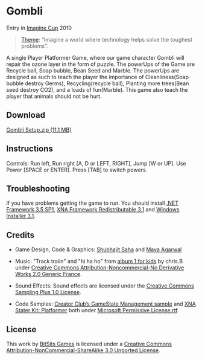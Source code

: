 Gombli
======

Entry in [Imagine Cup](http://imaginecup.com/) 2010

> [Theme](http://imaginecup.com/CompetitionsContent/MDG.aspx): “Imagine a world where technology helps solve the toughest problems”.

A single Player Platformer Game, where our game character Gombli will repair the ozone layer in the form of puzzle. The powerUps of the Game are Recycle ball, Soap bubble, Bean Seed and Marble. The powerUps are designed as such to teach the player the importance of Cleanliness(Soap bubble destroy Germs), Recycling(recycle ball), Planting more trees(Bean seed destroy CO2), and a loads of fun(Marble). This game also teach the player that animals should not be hurt.

Download
---
[Gombli Setup.zip (11.1 MB)](https://dl.dropboxusercontent.com/u/85066508/Blog/BitSits%20Games/Gombli%20Setup.zip)


Instructions
---
Controls: Run left, Run right [A, D or LEFT, RIGHT], Jump [W or UP]. Use Power [SPACE or ENTER]. Press [TAB] to switch powers.


Troubleshooting
---
If you have problems getting the game to run. You should install [.NET Framework 3.5 SP1], [XNA Framework Redistributable 3.1] and [Windows Installer 3.1].

Credits
---
- Game Design, Code & Graphics: [Shubhajit Saha] and [Maya Agarwal]

- Music: "Track traiin" and "hi ha ho" from [album 1 for kids](http://www.jamendo.com/en/album/41527) by chris.B under [Creative Commons Attribution-Noncommercial-No Derivative Works 2.0 Generic France].

- Sound Effects: Sound effects are licensed under the [Creative Commons Sampling Plus 1.0 License].

- Code Samples: [Creator Club’s GameState Management sample] and [XNA Stater Kit: Platformer] both under [Microsoft Permissive License.rtf].

License
--
This work by [BitSits Games] is licensed under a [Creative Commons Attribution-NonCommercial-ShareAlike 3.0 Unported License].


[.NET Framework 3.5 SP1]:http://www.microsoft.com/downloads/details.aspx?FamilyID=ab99342f-5d1a-413d-8319-81da479ab0d7
[XNA Framework Redistributable 3.1]:http://www.microsoft.com/downloads/details.aspx?FamilyID=53867a2a-e249-4560-8011-98eb3e799ef2
[Windows Installer 3.1]:http://www.microsoft.com/downloads/details.aspx?displaylang=en&FamilyID=889482fc-5f56-4a38-b838-de776fd4138c

[Creator Club’s GameState Management sample]:http://creators.xna.com/en-US/samples/gamestatemanagement
[XNA Stater Kit: Platformer]:http://msdn.microsoft.com/en-us/library/dd254918.aspx
[Microsoft Permissive License.rtf]:http://creators.xna.com/downloads/?id=15

[Creative Commons Attribution-Noncommercial-No Derivative Works 2.0 Generic France]:http://creativecommons.org/licenses/by-nc-nd/2.0/fr/
[Creative Commons Sampling Plus 1.0 License]:http://creativecommons.org/licenses/sampling+/1.0/
[Creative Commons Attribution-NonCommercial-ShareAlike 3.0 Unported License]:http://creativecommons.org/licenses/by-nc-sa/3.0/

[BitSits Games]:http://bitsitsgames.com/
[Shubhajit Saha]:http://suvozit.com
[Maya Agarwal]:http://maya8802.tumblr.com
